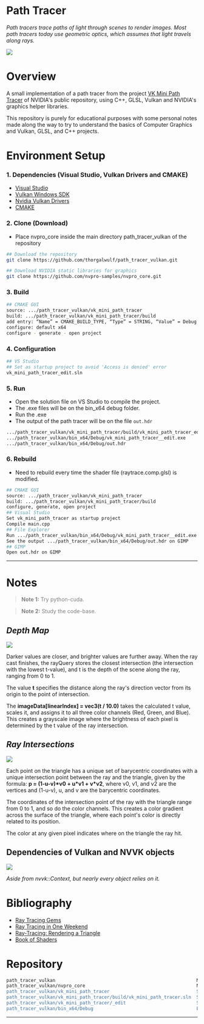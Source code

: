 # Path Tracer

<i>Path tracers trace paths of light through scenes to render images. Most path tracers today use geometric optics, which assumes that light travels along rays. </i>

<img src="vk_mini_path_tracer/diffuse_reflection_lambertian.jpg">

# Overview

A small implementation of a path tracer from the project [VK Mini Path Tracer](https://github.com/nvpro-samples/vk_mini_path_tracer) of NVIDIA's public repository, using C++, GLSL, Vulkan and NVIDIA's graphics helper libraries.

This repository is purely for educational purposes with some personal notes made along the way to try to understand the basics of Computer Graphics and Vulkan, GLSL, and C++ projects. 

# Environment Setup

### 1. Dependencies (Visual Studio, Vulkan Drivers and CMAKE)
- [Visual Studio](https://visualstudio.microsoft.com/downloads/)
- [Vulkan Windows SDK](https://vulkan.lunarg.com/sdk/home)
- [Nvidia Vulkan Drivers](https://developer.nvidia.com/vulkan-driver)
- [CMAKE](https://cmake.org/download/)

### 2. Clone (Download)
- Place nvpro_core inside the main directory path_tracer_vulkan of the repository
```bash
## Download the repository
git clone https://github.com/thorgalwulf/path_tracer_vulkan.git

## Download NVIDIA static libraries for graphics
git clone https://github.com/nvpro-samples/nvpro_core.git 
```

### 3. Build
```bash
## CMAKE GUI
source: .../path_tracer_vulkan/vk_mini_path_tracer 
build: .../path_tracer_vulkan/vk_mini_path_tracer/build
add entry: “Name” = CMAKE_BUILD_TYPE, “Type” = STRING, “Value” = Debug
configure: default x64
configure - generate - open project
```

### 4. Configuration
```bash
## VS Studio
## Set as startup project to avoid 'Access is denied' error
vk_mini_path_tracer_edit.sln
```

### 5. Run
- Open the solution file on VS Studio to compile the project. 
- The .exe files will be on the bin_x64 debug folder.
- Run the .exe
- The output of the path tracer will be on the file ```out.hdr```
```bash
.../path_tracer_vulkan/vk_mini_path_tracer/build/vk_mini_path_tracer_edit.sln 
.../path_tracer_vulkan/bin_x64/Debug/vk_mini_path_tracer__edit.exe
.../path_tracer_vulkan/bin_x64/Debug/out.hdr
```

### 6. Rebuild
- Need to rebuild every time the shader file (raytrace.comp.glsl) is modified.
```bash
## CMAKE GUI
source: .../path_tracer_vulkan/vk_mini_path_tracer 
build: .../path_tracer_vulkan/vk_mini_path_tracer/build
configure, generate, open project
## Visual Studio
Set vk_mini_path_tracer as startup project
Compile main.cpp
## File Explorer
Run .../path_tracer_vulkan/bin_x64/Debug/vk_mini_path_tracer__edit.exe
See the output .../path_tracer_vulkan/bin_x64/Debug/out.hdr on GIMP
## GIMP
Open out.hdr on GIMP
```

---

# Notes

> <span style="color: gray;">**Note 1:** Try python-cuda. </span>

> <span style="color: gray;">**Note 2:** Study the code-base. </span>

## <i>Depth Map</i>
<img src="vk_mini_path_tracer/depth_map.jpg">
<p>Darker values are closer, and brighter values are further away.
When the ray cast finishes, the rayQuery stores the closest intersection (the intersection with the lowest t-value), and t is the depth of the scene along the ray, ranging from 0 to 1. 

The value <b>t</b> specifies the distance along the ray's direction vector from its origin to the point of intersection.

The <b>imageData[linearIndex] = vec3(t / 10.0)</b> takes the calculated t value, scales it, and assigns it to all three color channels (Red, Green, and Blue). This creates a grayscale image where the brightness of each pixel is determined by the t value of the ray intersection.</p>

## <i>Ray Intersections</i>
<img src="vk_mini_path_tracer/ray_intersections_barycentric_coordinates.jpg">
<p>Each point on the triangle has a unique set of barycentric coordinates with a unique intersection point between the ray and the triangle, given by the formula: <b>p = (1-u-v)*v0 + u*v1 + v*v2</b>, where v0, v1, and v2 are the vertices and (1-u-v), u, and v are the barycentric coordinates. 

The coordinates of the intersection point of the ray with the triangle range from 0 to 1, and so do the color channels. This creates a color gradient across the surface of the triangle, where each point's color is directly related to its position. 

The color at any given pixel indicates where on the triangle the ray hit.</p>

## Dependencies of Vulkan and NVVK objects
<img src="vk_mini_path_tracer/dependencies_vk_nvvk_objects.png">

<i>Aside from nvvk::Context, but nearly every object relies on it.</i>

# Bibliography

- [Ray Tracing Gems](https://www.realtimerendering.com/raytracinggems/)
- [Ray Tracing in One Weekend](https://raytracing.github.io/books/RayTracingInOneWeekend.html)
- [Ray-Tracing: Rendering a Triangle](https://www.scratchapixel.com/lessons/3d-basic-rendering/ray-tracing-rendering-a-triangle/why-are-triangles-useful.html)
- [Book of Shaders](https://github.com/patriciogonzalezvivo/thebookofshaders)

# Repository

```bash
path_tracer_vulkan                                                    Main directory
path_tracer_vulkan/nvpro_core                                         NVIDIA's library
path_tracer_vulkan/vk_mini_path_tracer                                Source code + Build
path_tracer_vulkan/vk_mini_path_tracer/build/vk_mini_path_tracer.sln  Solution file
path_tracer_vulkan/vk_mini_path_tracer/_edit                          Source code: main.cpp + shader
path_tracer_vulkan/bin_x64/Debug                                      Executable (.exe) files
```

---
